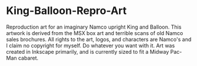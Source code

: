 # King-Balloon-Repro-Art
Reproduction art for an imaginary Namco upright King and Balloon. This artwork is derived from the MSX box art and terrible scans of old Namco sales brochures. All rights to the art, logos, and characters are Namco's and I claim no copyright for myself. Do whatever you want with it. Art was created in Inkscape primarily, and is currently sized to fit a Midway Pac-Man cabaret.
